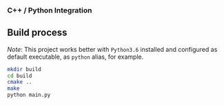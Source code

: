 ### C++ / Python Integration

## Build process

_Note_: This project works better with `Python3.6` installed and configured as default executable, as 
`python` alias, for example.

``` bash
mkdir build
cd build
cmake ..
make
python main.py
```

